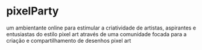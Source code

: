 # pixelParty
um ambientante online para estimular a criatividade de artistas, aspirantes e entusiastas do estilo pixel art através de uma comunidade focada para a criação e compartilhamento de desenhos pixel art
